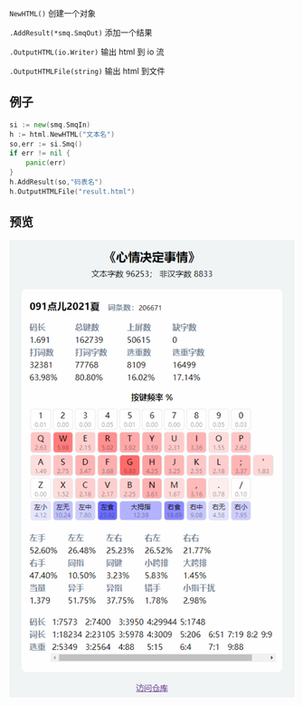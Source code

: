 `NewHTML()` 创建一个对象

`.AddResult(*smq.SmqOut)` 添加一个结果

`.OutputHTML(io.Writer)` 输出 html 到 io 流

`.OutputHTMLFile(string)` 输出 html 到文件

## 例子

```go
si := new(smq.SmqIn)
h := html.NewHTML("文本名")
so,err := si.Smq()
if err != nil {
    panic(err)
}
h.AddResult(so,"码表名")
h.OutputHTMLFile("result.html")
```

## 预览

![](./assets/preview-html.png)
